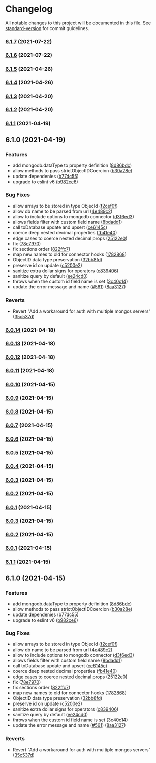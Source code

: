# Changelog

All notable changes to this project will be documented in this file. See [standard-version](https://github.com/conventional-changelog/standard-version) for commit guidelines.

### [6.1.7](https://github.com/gamio-technology/loopback-connector-mongodb/compare/loopback-connector-transactions-mongodb@6.1.6...loopback-connector-transactions-mongodb@6.1.7) (2021-07-22)

### [6.1.6](https://github.com/gamio-technology/loopback-connector-mongodb/compare/loopback-connector-transactions-mongodb@6.1.5...loopback-connector-transactions-mongodb@6.1.6) (2021-07-22)

### [6.1.5](https://github.com/gamio-technology/loopback-connector-mongodb/compare/loopback-connector-transactions-mongodb@6.1.4...loopback-connector-transactions-mongodb@6.1.5) (2021-04-26)

### [6.1.4](https://github.com/gamio-technology/loopback-connector-mongodb/compare/loopback-connector-transactions-mongodb@6.1.3...loopback-connector-transactions-mongodb@6.1.4) (2021-04-26)

### [6.1.3](https://github.com/gamio-technology/loopback-connector-mongodb/compare/loopback-connector-transactions-mongodb@6.1.2...loopback-connector-transactions-mongodb@6.1.3) (2021-04-20)

### [6.1.2](https://github.com/gamio-technology/loopback-connector-mongodb/compare/loopback-connector-transactions-mongodb@6.1.1...loopback-connector-transactions-mongodb@6.1.2) (2021-04-20)

### [6.1.1](https://github.com/gamio-technology/loopback-connector-mongodb/compare/loopback-connector-transactions-mongodb@6.1.0...loopback-connector-transactions-mongodb@6.1.1) (2021-04-19)

## 6.1.0 (2021-04-19)


### Features

* add mongodb.dataType to property definition ([8d86bdc](https://github.com/gamio-technology/loopback-connector-mongodb/commit/8d86bdca9e919a0056ba06e0ebd90d0204acd5a6))
* allow methods to pass strictObjectIDCoercion ([b30a28e](https://github.com/gamio-technology/loopback-connector-mongodb/commit/b30a28e7a13e9547ea0435bc5e388c55c761d26b))
* update dependenies ([b77dc55](https://github.com/gamio-technology/loopback-connector-mongodb/commit/b77dc556abe1b42514881bcba76027b892e00e74))
* upgrade to eslint v6 ([b982ce6](https://github.com/gamio-technology/loopback-connector-mongodb/commit/b982ce6bea64e56ede81e9ae769e8b2509efc686))


### Bug Fixes

* allow arrays to be stored in type ObjecId ([f2cef0f](https://github.com/gamio-technology/loopback-connector-mongodb/commit/f2cef0f0b5a5b3c17bc485651c7b15b39069d77c))
* allow db name to be parsed from url ([4e489c2](https://github.com/gamio-technology/loopback-connector-mongodb/commit/4e489c2436a4a661bdd7175cd5089d17fc1b528a))
* allow to include options to mongodb connector ([d3f6ed3](https://github.com/gamio-technology/loopback-connector-mongodb/commit/d3f6ed375024394258ec89b123b5976fd102929e))
* allows fields filter with custom field name ([8bdadd1](https://github.com/gamio-technology/loopback-connector-mongodb/commit/8bdadd1f7ed67d6ae4654d91ca2a8db3b44f8634))
* call toDatabase update and upsert ([ce6145c](https://github.com/gamio-technology/loopback-connector-mongodb/commit/ce6145c7f9d8b8daefdda98174ebb3c47e73fe8a))
* coerce deep nested decimal properties ([fb41e40](https://github.com/gamio-technology/loopback-connector-mongodb/commit/fb41e40777c7eb11a9de15878bf3ad09eac943bc))
* edge cases to coerce nested decimal props ([25122e0](https://github.com/gamio-technology/loopback-connector-mongodb/commit/25122e02a59dea75148d1670ed49ce9294a8b548))
* fix ([78e7970](https://github.com/gamio-technology/loopback-connector-mongodb/commit/78e797091cb0c7e2e4763a50ef97a41a6e27f87d))
* fix sections order ([822ffc7](https://github.com/gamio-technology/loopback-connector-mongodb/commit/822ffc797439a3417ceb6d0b73ba568f7b276a9a))
* map new names to old for connector hooks ([1782868](https://github.com/gamio-technology/loopback-connector-mongodb/commit/1782868c2fe7d6f6f9261142684a0e9b47c0267d))
* ObjectID data type preservation ([32bb8fd](https://github.com/gamio-technology/loopback-connector-mongodb/commit/32bb8fd37d4b331bba1dcd9eec281e6eca4b2998))
* preserve id on update ([c5200e2](https://github.com/gamio-technology/loopback-connector-mongodb/commit/c5200e26498ffcd2b560e3a3cf8ba2795bbf603f))
* sanitize extra dollar signs for operators ([c839406](https://github.com/gamio-technology/loopback-connector-mongodb/commit/c8394066e4066e400df62dbe8688865956408606))
* sanitize query by default ([ee24cd0](https://github.com/gamio-technology/loopback-connector-mongodb/commit/ee24cd08b8ccc32711264831c71b1da628df357b))
* throws when the custom id field name is set ([3c40c14](https://github.com/gamio-technology/loopback-connector-mongodb/commit/3c40c14c9b355267df89847c3b3e8e59cb735671))
* update the error message and name ([#561](https://github.com/gamio-technology/loopback-connector-mongodb/issues/561)) ([8aa3127](https://github.com/gamio-technology/loopback-connector-mongodb/commit/8aa3127f847aea4fc401626bc98561bb129ffd94))


### Reverts

* Revert "Add a workaround for auth with multiple mongos servers" ([35c537d](https://github.com/gamio-technology/loopback-connector-mongodb/commit/35c537d4b36096a0076d065757c4aa09edc88388))

### [6.0.14](https://github.com/Gamio-technology/loopback-connector-mongodb/compare/@gamio-technology/loopback-connector-mongodb@6.0.13...@gamio-technology/loopback-connector-mongodb@6.0.14) (2021-04-18)

### [6.0.13](https://github.com/Gamio-technology/loopback-connector-mongodb/compare/@gamio-technology/loopback-connector-mongodb@6.0.12...@gamio-technology/loopback-connector-mongodb@6.0.13) (2021-04-18)

### [6.0.12](https://github.com/Gamio-technology/loopback-connector-mongodb/compare/@gamio-technology/loopback-connector-mongodb@6.0.11...@gamio-technology/loopback-connector-mongodb@6.0.12) (2021-04-18)

### [6.0.11](https://github.com/Gamio-technology/loopback-connector-mongodb/compare/@gamio-technology/loopback-connector-mongodb@6.0.10...@gamio-technology/loopback-connector-mongodb@6.0.11) (2021-04-18)

### [6.0.10](https://github.com/Gamio-technology/loopback-connector-mongodb/compare/@gamio-technology/loopback-connector-mongodb@6.0.9...@gamio-technology/loopback-connector-mongodb@6.0.10) (2021-04-15)

### [6.0.9](https://github.com/Gamio-technology/loopback-connector-transactions-mongodb/compare/@gamio-technology/loopback-connector-mongodb@6.0.8...@gamio-technology/loopback-connector-mongodb@6.0.9) (2021-04-15)

### [6.0.8](https://github.com/Gamio-technology/loopback-connector-transactions-mongodb/compare/@gamio-technology/loopback-connector-mongodb@6.0.7...@gamio-technology/loopback-connector-mongodb@6.0.8) (2021-04-15)

### [6.0.7](https://github.com/Gamio-technology/loopback-connector-transactions-mongodb/compare/@gamio-technology/loopback-connector-mongodb@6.0.6...@gamio-technology/loopback-connector-mongodb@6.0.7) (2021-04-15)

### [6.0.6](https://github.com/Gamio-technology/loopback-connector-transactions-mongodb/compare/@gamio-technology/loopback-connector-mongodb@6.0.5...@gamio-technology/loopback-connector-mongodb@6.0.6) (2021-04-15)

### [6.0.5](https://github.com/Gamio-technology/loopback-connector-transactions-mongodb/compare/@gamio-technology/loopback-connector-mongodb@6.0.4...@gamio-technology/loopback-connector-mongodb@6.0.5) (2021-04-15)

### [6.0.4](https://github.com/Gamio-technology/loopback-connector-transactions-mongodb/compare/@gamio-technology/loopback-connector-mongodb@6.0.3...@gamio-technology/loopback-connector-mongodb@6.0.4) (2021-04-15)

### [6.0.3](https://github.com/Gamio-technology/loopback-connector-transactions-mongodb/compare/@gamio-technology/loopback-connector-mongodb@6.0.3...@gamio-technology/loopback-connector-mongodb@6.0.3) (2021-04-15)

### [6.0.2](https://github.com/Gamio-technology/loopback-connector-transactions-mongodb/compare/@gamio-technology/loopback-connector-mongodb@6.0.3...@gamio-technology/loopback-connector-mongodb@6.0.2) (2021-04-15)

### [6.0.1](https://github.com/Gamio-technology/loopback-connector-transactions-mongodb/compare/@gamio-technology/loopback-connector-mongodb@6.0.3...@gamio-technology/loopback-connector-mongodb@6.0.1) (2021-04-15)

### [6.0.3](https://github.com/Gamio-technology/loopback-connector-transactions-mongodb/compare/@gamio-technology/loopback-connector-mongodb@6.0.2...@gamio-technology/loopback-connector-mongodb@6.0.3) (2021-04-15)

### [6.0.2](https://github.com/Gamio-technology/loopback-connector-transactions-mongodb/compare/@gamio-technology/loopback-connector-mongodb@6.0.1...@gamio-technology/loopback-connector-mongodb@6.0.2) (2021-04-15)

### [6.0.1](https://github.com/Gamio-technology/loopback-connector-transactions-mongodb/compare/@gamio-technology/loopback-connector-mongodb@6.1.1...@gamio-technology/loopback-connector-mongodb@6.0.1) (2021-04-15)

### [6.1.1](https://github.com/Gamio-technology/loopback-connector-transactions-mongodb/compare/@gamio-technology/loopback-connector-mongodb@6.1.0...@gamio-technology/loopback-connector-mongodb@6.1.1) (2021-04-15)

## 6.1.0 (2021-04-15)


### Features

* add mongodb.dataType to property definition ([8d86bdc](https://github.com/Gamio-technology/loopback-connector-transactions-mongodb/commit/8d86bdca9e919a0056ba06e0ebd90d0204acd5a6))
* allow methods to pass strictObjectIDCoercion ([b30a28e](https://github.com/Gamio-technology/loopback-connector-transactions-mongodb/commit/b30a28e7a13e9547ea0435bc5e388c55c761d26b))
* update dependenies ([b77dc55](https://github.com/Gamio-technology/loopback-connector-transactions-mongodb/commit/b77dc556abe1b42514881bcba76027b892e00e74))
* upgrade to eslint v6 ([b982ce6](https://github.com/Gamio-technology/loopback-connector-transactions-mongodb/commit/b982ce6bea64e56ede81e9ae769e8b2509efc686))


### Bug Fixes

* allow arrays to be stored in type ObjecId ([f2cef0f](https://github.com/Gamio-technology/loopback-connector-transactions-mongodb/commit/f2cef0f0b5a5b3c17bc485651c7b15b39069d77c))
* allow db name to be parsed from url ([4e489c2](https://github.com/Gamio-technology/loopback-connector-transactions-mongodb/commit/4e489c2436a4a661bdd7175cd5089d17fc1b528a))
* allow to include options to mongodb connector ([d3f6ed3](https://github.com/Gamio-technology/loopback-connector-transactions-mongodb/commit/d3f6ed375024394258ec89b123b5976fd102929e))
* allows fields filter with custom field name ([8bdadd1](https://github.com/Gamio-technology/loopback-connector-transactions-mongodb/commit/8bdadd1f7ed67d6ae4654d91ca2a8db3b44f8634))
* call toDatabase update and upsert ([ce6145c](https://github.com/Gamio-technology/loopback-connector-transactions-mongodb/commit/ce6145c7f9d8b8daefdda98174ebb3c47e73fe8a))
* coerce deep nested decimal properties ([fb41e40](https://github.com/Gamio-technology/loopback-connector-transactions-mongodb/commit/fb41e40777c7eb11a9de15878bf3ad09eac943bc))
* edge cases to coerce nested decimal props ([25122e0](https://github.com/Gamio-technology/loopback-connector-transactions-mongodb/commit/25122e02a59dea75148d1670ed49ce9294a8b548))
* fix ([78e7970](https://github.com/Gamio-technology/loopback-connector-transactions-mongodb/commit/78e797091cb0c7e2e4763a50ef97a41a6e27f87d))
* fix sections order ([822ffc7](https://github.com/Gamio-technology/loopback-connector-transactions-mongodb/commit/822ffc797439a3417ceb6d0b73ba568f7b276a9a))
* map new names to old for connector hooks ([1782868](https://github.com/Gamio-technology/loopback-connector-transactions-mongodb/commit/1782868c2fe7d6f6f9261142684a0e9b47c0267d))
* ObjectID data type preservation ([32bb8fd](https://github.com/Gamio-technology/loopback-connector-transactions-mongodb/commit/32bb8fd37d4b331bba1dcd9eec281e6eca4b2998))
* preserve id on update ([c5200e2](https://github.com/Gamio-technology/loopback-connector-transactions-mongodb/commit/c5200e26498ffcd2b560e3a3cf8ba2795bbf603f))
* sanitize extra dollar signs for operators ([c839406](https://github.com/Gamio-technology/loopback-connector-transactions-mongodb/commit/c8394066e4066e400df62dbe8688865956408606))
* sanitize query by default ([ee24cd0](https://github.com/Gamio-technology/loopback-connector-transactions-mongodb/commit/ee24cd08b8ccc32711264831c71b1da628df357b))
* throws when the custom id field name is set ([3c40c14](https://github.com/Gamio-technology/loopback-connector-transactions-mongodb/commit/3c40c14c9b355267df89847c3b3e8e59cb735671))
* update the error message and name ([#561](https://github.com/Gamio-technology/loopback-connector-transactions-mongodb/issues/561)) ([8aa3127](https://github.com/Gamio-technology/loopback-connector-transactions-mongodb/commit/8aa3127f847aea4fc401626bc98561bb129ffd94))


### Reverts

* Revert "Add a workaround for auth with multiple mongos servers" ([35c537d](https://github.com/Gamio-technology/loopback-connector-transactions-mongodb/commit/35c537d4b36096a0076d065757c4aa09edc88388))
